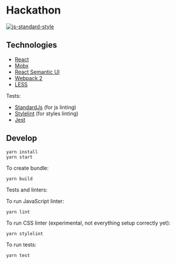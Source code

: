 # Hackathon

[![js-standard-style](https://cdn.rawgit.com/feross/standard/master/badge.svg)](http://standardjs.com)


## Technologies
- [React](https://facebook.github.io/react/)
- [Mobx](https://mobx.js.org/)
- [React Semantic UI](https://react.semantic-ui.com/)
- [Webpack 2](https://webpack.github.io/)
- [LESS](http://lesscss.org/)

Tests:
- [StandardJs](https://standardjs.com/) (for js linting)
- [Stylelint](https://stylelint.io/) (for styles linting)
- [Jest](https://facebook.github.io/jest)

## Develop

```
yarn install
yarn start
```

To create bundle:

```
yarn build
```

Tests and linters:

To run JavaScript linter:
```
yarn lint
```

To run CSS linter (experimental, not everything setup correctly yet):
```
yarn stylelint
```

To run tests:
```
yarn test
```